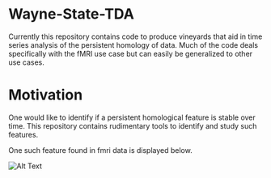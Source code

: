 # Wayne-State-TDA
Currently this repository contains code to produce vineyards that aid in time series analysis of the persistent homology of data. Much of the code deals specifically with the fMRI use case but can easily be generalized to other use cases.

# Motivation 
One would like to identify if a persistent homological feature is stable over time. This repository contains rudimentary tools to identify and study such features.

One such feature found in fmri data is displayed below. 

![Alt Text](4775.gif)
